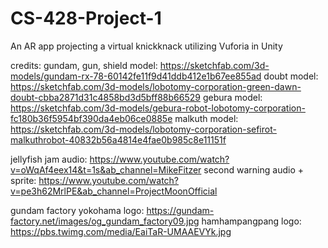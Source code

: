 # CS-428-Project-1
An AR app projecting a virtual knickknack utilizing Vuforia in Unity


credits:
gundam, gun, shield model: https://sketchfab.com/3d-models/gundam-rx-78-60142fe11f9d41ddb412e1b67ee855ad
doubt model: https://sketchfab.com/3d-models/lobotomy-corporation-green-dawn-doubt-cbba2871d31c4858bd3d5bff88b66529
gebura model: https://sketchfab.com/3d-models/gebura-robot-lobotomy-corporation-fc180b36f5954bf390da4eb06ce0885e
malkuth model: https://sketchfab.com/3d-models/lobotomy-corporation-sefirot-malkuthrobot-40832b56a4814e4fae0b985c8e11151f

jellyfish jam audio: https://www.youtube.com/watch?v=oWqAf4eex14&t=1s&ab_channel=MikeFitzer
second warning audio + sprite: https://www.youtube.com/watch?v=pe3h62MrlPE&ab_channel=ProjectMoonOfficial

gundam factory yokohama logo: https://gundam-factory.net/images/og_gundam_factory09.jpg
hamhampangpang logo: https://pbs.twimg.com/media/EaiTaR-UMAAEVYk.jpg
